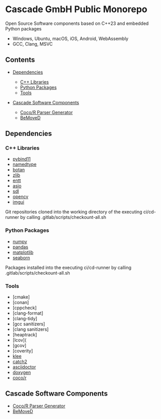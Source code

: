 # Cascade GmbH Public Monorepo

Open Source Software components based on C++23 and embedded Python packages

- Windows, Ubuntu, macOS, iOS, Android, WebAssembly 
- GCC, Clang, MSVC

## Contents

  - [Dependencies](#dependencies)
    - [C++ Libraries](#c-libraries)
    - [Python Packages](#python-packages)
    - [Tools](#tools)

  - [Cascade Software Components](#cascade-software-components)
    - [Coco/R Parser Generator](#cascade-software-components)
    - [BeMoveD](#cascade-software-components)

## Dependencies

### C++ Libraries

  - [pybind11](https://github.com/pybind/pybind11)
  - [namedtype](https://github.com/joboccara/NamedType)
  - [botan](https://github.com/randombit/botan)
  - [zlib](https://github.com/madler/zlib)
  - [entt](https://github.com/skypjack/entt)
  - [asio](https://github.com/chriskohlhoff/asio)
  - [sdl](https://github.com/libsdl-org/SDL)
  - [opencv](https://github.com/opencv/opencv)
  - [imgui](https://github.com/ocornut/imgui.git)

  Git repositories cloned into the working directory of the
  executing ci/cd-runner by calling .gitlab/scripts/checkount-all.sh

### Python Packages

  - [numpy](https://github.com/numpy/numpy)
  - [pandas](https://github.com/pandas-dev/pandas)
  - [matplotlib](https://github.com/matplotlib/matplotlib)
  - [seaborn](https://github.com/mwaskom/seaborn)

  Packages installed into the executing ci/cd-runner
  by calling .gitlab/scripts/checkount-all.sh

### Tools

  - [cmake]
  - [conan]
  - [cppcheck]
  - [clang-format]
  - [clang-tidy]
  - [gcc sanitizers]
  - [clang sanitizers]
  - [heaptrack]
  - [lcov](
  - [gcov]
  - [coverity]
  - [klee](https://github.com/klee/klee)
  - [catch2](https://github.com/catchorg/Catch2)
  - [asciidoctor](https://github.com/asciidoctor/asciidoctor)
  - [doxygen](https://github.com/doxygen/doxygen)
  - [coco/r](https://github.com/mingodad/CocoR-CPP)

## Cascade Software Components

  - [Coco/R Parser Generator]()
  - [BeMoveD]()
  
